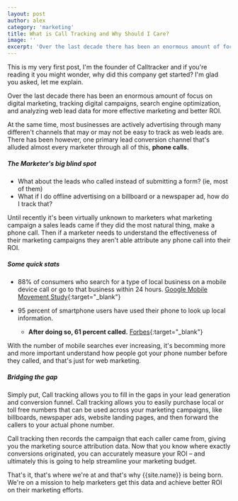```yaml
---
layout: post
author: alex
category: 'marketing'
title: What is Call Tracking and Why Should I Care?
image: ''
excerpt: 'Over the last decade there has been an enormous amount of focus on digital marketing, tracking digital campaigns, search engine optimization, and analyzing web lead data for more effective marketing and better ROI.'
---
```

This is my very first post, I'm the founder of Calltracker and if you're reading it you might wonder, why did this company get started? I'm glad you asked, let me explain.

Over the last decade there has been an enormous amount of focus on digital marketing, tracking digital campaigns, search engine optimization, and analyzing web lead data for more effective marketing and better ROI. 

At the same time, most businesses are actively advertising through many differen't channels that may or may not be easy to track as web leads are. There has been however, one primary lead conversion channel that's alluded almost every marketer through all of this, **phone calls**.

##### The Marketer's big blind spot

 * What about the leads who called instead of submitting a form? (ie, most of them)
 * What if I do offline advertising on a billboard or a newspaper ad, how do I track that?

Until recently it's been virtually unknown to marketers what marketing campaign a sales leads came if they did the most natural thing, make a phone call. Then if a marketer needs to understand the effectiveness of their marketing campaigns they aren't able attribute any phone call into their ROI.

##### Some quick stats

* 88% of consumers who search for a type of local business on a mobile device call or go to that business within 24 hours. [Google Mobile Movement Study](http://googlemobileads.blogspot.com/2011/04/smartphone-user-study-shows-mobile.html){:target="_blank"}

 * 95 percent of smartphone users have used their phone to look up local information. 
   * **After doing so, 61 percent called.** [Forbes](http://www.forbes.com/sites/cherylsnappconner/2013/11/12/fifty-essential-mobile-marketing-facts/){:target="_blank"}

With the number of mobile searches ever increasing, it's becomming more and more important understand how people got your phone number before they called, and that's just for web marketing.

##### Bridging the gap

Simply put, Call tracking allows you to fill in the gaps in your lead generation and conversion funnel. Call tracking allows you to easily purchase local or toll free numbers that can be used across your marketing campaigns, like billboards, newspaper ads, website landing pages, and then forward the callers to your actual phone number. 

Call tracking then records the campaign that each caller came from, giving you the marketing source attribution data. Now that you know where exactly conversions originated, you can accurately measure your ROI – and ultimately this is going to help streamline your marketing budget. 

That's it, that's where we're at and that's why {{site.name}} is being born. We're on a mission to help marketers get this data and achieve better ROI on their marketing efforts.